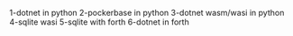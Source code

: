 1-dotnet in python
2-pockerbase in python
3-dotnet wasm/wasi in python
4-sqlite wasi 
5-sqlite with forth
6-dotnet in forth

